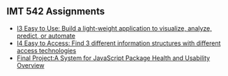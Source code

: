 ## IMT 542 Assignments

- [I3 Easy to Use: Build a light-weight application to visualize, analyze, predict, or automate](https://github.com/xinshuoLei/IMT542/tree/I3)
- [I4 Easy to Access: Find 3 different information structures with different access technologies](https://github.com/xinshuoLei/IMT542/tree/I4)
- [Final Project:A System for JavaScript Package Health and Usability Overview](https://github.com/xinshuoLei/IMT542/tree/Final-Project)
